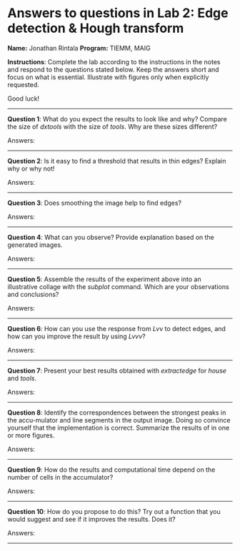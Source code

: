 # Answers to questions in Lab 2: Edge detection & Hough transform

**Name:** Jonathan Rintala                                                       					**Program:** TIEMM, MAIG



**Instructions**: Complete the lab according to the instructions in the notes and respond to the questions stated below. Keep the answers short and focus on what is essential. Illustrate with figures only when explicitly requested.

Good luck!

---

**Question 1**: What do you expect the results to look like and why? Compare the size of *dxtools* with the size of *tools*. Why are these sizes different? 

 

Answers:

 

___________________________________________________________________________

 

**Question 2**: Is it easy to find a threshold that results in thin edges? Explain why or why not! 

 

Answers:

 

___________________________________________________________________________

 

**Question 3**: Does smoothing the image help to find edges? 

 

Answers:

 

___________________________________________________________________________

 

**Question 4**: What can you observe? Provide explanation based on the generated images. 

 

Answers:

 

___________________________________________________________________________

 

**Question 5**: Assemble the results of the experiment above into an illustrative collage with the *subplot* command. Which are your observations and conclusions? 

 

Answers:

 

___________________________________________________________________________

 

**Question 6**: How can you use the response from *Lvv* to detect edges, and how can you improve the result by using *Lvvv*? 

 

Answers:

 

___________________________________________________________________________

 

**Question 7**: Present your best results obtained with *extractedge* for *house* and *tools*. 

 

Answers:

 

___________________________________________________________________________

 

**Question 8**: Identify the correspondences between the strongest peaks in the accu-mulator and line segments in the output image. Doing so convince yourself that the implementation is correct. Summarize the results of in one or more figures. 

 

Answers:

 

___________________________________________________________________________

 

**Question 9**: How do the results and computational time depend on the number of cells in the accumulator? 

 

Answers:

 

___________________________________________________________________________

 

**Question 10**: How do you propose to do this? Try out a function that you would suggest and see if it improves the results. Does it?

 

Answers:

 

___________________________________________________________________________

 

 

 

 